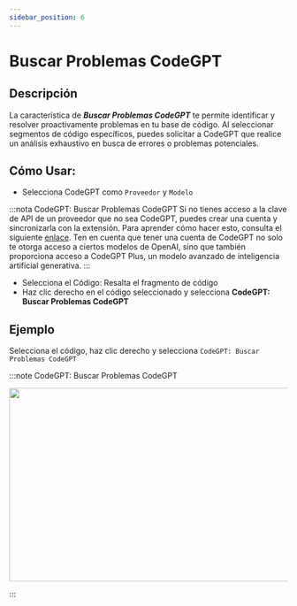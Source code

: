 ```yaml
---
sidebar_position: 6
---
```


# Buscar Problemas CodeGPT

## Descripción
La característica de ***Buscar Problemas CodeGPT*** te permite identificar y resolver proactivamente problemas en tu base de código. Al seleccionar segmentos de código específicos, puedes solicitar a CodeGPT que realice un análisis exhaustivo en busca de errores o problemas potenciales.

## Cómo Usar:
- Selecciona CodeGPT como `Proveedor` y `Modelo`
  
:::nota CodeGPT: Buscar Problemas CodeGPT
Si no tienes acceso a la clave de API de un proveedor que no sea CodeGPT, puedes crear una cuenta y sincronizarla con la extensión. Para aprender cómo hacer esto, consulta el siguiente [enlace](https://intercom.help/codegpt/es/articles/8699317-conectar-con-codegpt-nueva-extension). Ten en cuenta que tener una cuenta de CodeGPT no solo te otorga acceso a ciertos modelos de OpenAI, sino que también proporciona acceso a CodeGPT Plus, un modelo avanzado de inteligencia artificial generativa.
:::
- Selecciona el Código: Resalta el fragmento de código
- Haz clic derecho en el código seleccionado y selecciona **CodeGPT: Buscar Problemas CodeGPT**

## Ejemplo
Selecciona el código, haz clic derecho y selecciona `CodeGPT: Buscar Problemas CodeGPT`

:::note CodeGPT: Buscar Problemas CodeGPT
<p align="center">
  <img width="650" height="350" src="https://github.com/davila7/code-gpt-docs/assets/37567214/7a7b9fc1-e194-4f44-a4a9-d7d059418d2a" />
</p>
:::




